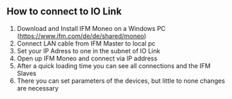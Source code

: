 ## How to connect to IO Link

1. Download and Install IFM Moneo on a Windows PC (https://www.ifm.com/de/de/shared/moneo)
2. Connect LAN cable from IFM Master to local pc
3. Set your IP Adress to one in the subnet of IO Link 
4. Open up IFM Moneo and connect via IP address
5. After a quick loading time you can see all connections and the IFM Slaves
6. There you can set parameters of the devices, but little to none changes are necessary